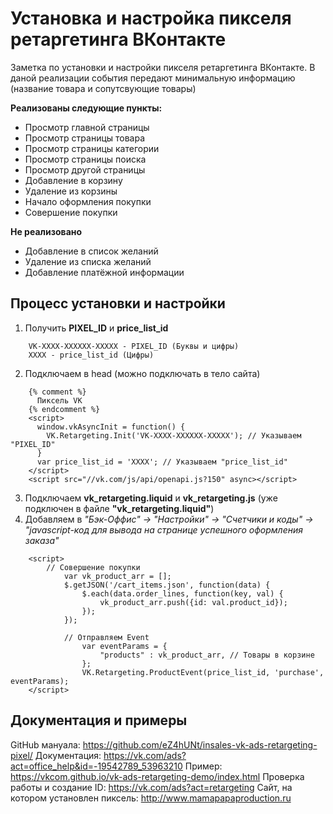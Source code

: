# Установка и настройка пикселя ретаргетинга ВКонтакте
Заметка по установки и настройки пикселя ретаргетинга ВКонтакте. В даной реализации события передают минимальную информацию (название товара и сопутсвующие товары)

**Реализованы следующие пункты:**
* Просмотр главной страницы	
* Просмотр страницы товара	
* Просмотр страницы категории	
* Просмотр страницы поиска	
* Просмотр другой страницы
* Добавление в корзину	
* Удаление из корзины	
* Начало оформления покупки
* Совершение покупки	
	
**Не реализовано**
+ Добавление в список желаний
+ Удаление из списка желаний
+ Добавление платёжной информации

## Процесс установки и настройки
1. Получить **PIXEL_ID** и **price_list_id**
```
	VK-XXXX-XXXXXX-XXXXX - PIXEL_ID (Буквы и цифры)
	XXXX - price_list_id (Цифры)
```
2. Подключаем в head (можно подключать в тело сайта)
```
	{% comment %}
	  Пиксель VK
	{% endcomment %}
	<script>
	  window.vkAsyncInit = function() {
		VK.Retargeting.Init('VK-XXXX-XXXXXX-XXXXX'); // Указываем "PIXEL_ID"
	  }
	  var price_list_id = 'XXXX'; // Указываем "price_list_id"
	</script>
	<script src="//vk.com/js/api/openapi.js?150" async></script>
```
3. Подключаем **vk_retargeting.liquid** и **vk_retargeting.js** (уже подключен в файле **"vk_retargeting.liquid"**)
4. Добавляем в *"Бэк-Оффис" -> "Настройки" -> "Счетчики и коды" -> "javascript-код для вывода на странице успешного оформления заказа"*
```
	<script>
		// Совершение покупки
			var vk_product_arr = [];
			$.getJSON('/cart_items.json', function(data) {
				$.each(data.order_lines, function(key, val) {
					vk_product_arr.push({id: val.product_id});
				});
			});				

			// Отправляем Event
				var eventParams = { 
					"products" : vk_product_arr, // Товары в корзине
				}; 
				VK.Retargeting.ProductEvent(price_list_id, 'purchase', eventParams);
	</script>
```
## Документация и примеры
GitHub мануала: https://github.com/eZ4hUNt/insales-vk-ads-retargeting-pixel/
Документация: https://vk.com/ads?act=office_help&id=-19542789_53963210
Пример: https://vkcom.github.io/vk-ads-retargeting-demo/index.html
Проверка работы и создание ID: https://vk.com/ads?act=retargeting
Сайт, на котором установлен пиксель: http://www.mamapapaproduction.ru

